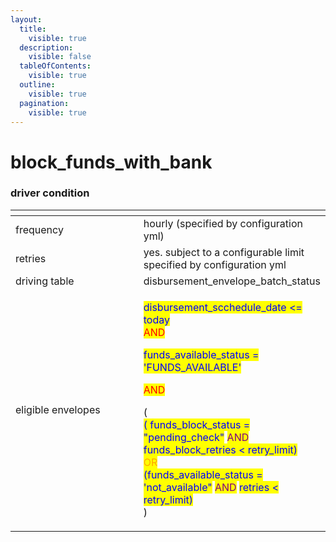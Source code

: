 ```yaml
---
layout:
  title:
    visible: true
  description:
    visible: false
  tableOfContents:
    visible: true
  outline:
    visible: true
  pagination:
    visible: true
---
```


# block\_funds\_with\_bank

### driver condition

<table><thead><tr><th width="235"></th><th></th></tr></thead><tbody><tr><td>frequency</td><td>hourly (specified by configuration yml)</td></tr><tr><td>retries</td><td>yes. subject to a configurable limit specified by configuration yml</td></tr><tr><td>driving table</td><td>disbursement_envelope_batch_status</td></tr><tr><td>eligible envelopes</td><td><p><mark style="color:blue;">disbursement_scchedule_date &#x3C;= today</mark><br><mark style="color:red;">AND</mark></p><p><mark style="color:blue;">funds_available_status = 'FUNDS_AVAILABLE'</mark></p><p><mark style="color:red;">AND</mark></p><p>(<br><mark style="color:blue;">( funds_block_status = "pending_check"</mark> <mark style="color:purple;">AND</mark> <mark style="color:blue;">funds_block_retries &#x3C; retry_limit)</mark><br><mark style="color:orange;">OR</mark><br><mark style="color:blue;">(funds_available_status = 'not_available"</mark> <mark style="color:purple;">AND</mark> <mark style="color:blue;">retries &#x3C; retry_limit)</mark><br>) </p></td></tr></tbody></table>

